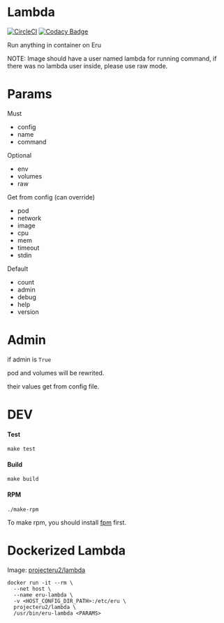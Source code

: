 Lambda
=============
[![CircleCI](https://circleci.com/gh/projecteru2/lambda/tree/master.svg?style=shield)](https://circleci.com/gh/projecteru2/lambda/tree/master)
[![Codacy Badge](https://api.codacy.com/project/badge/Grade/a91da2853c4c4dc3b155f3397778f47e)](https://www.codacy.com/app/CMGS/lambda?utm_source=github.com&amp;utm_medium=referral&amp;utm_content=projecteru2/lambda&amp;utm_campaign=Badge_Grade)

Run anything in container on Eru

NOTE: Image should have a user named lambda for running command, if there was no lambda user inside, please use raw mode.

Params
======

Must

* config
* name
* command

Optional

* env
* volumes
* raw

Get from config (can override)

* pod
* network
* image
* cpu
* mem
* timeout
* stdin

Default

* count
* admin
* debug
* help
* version

Admin
======

if admin is `True`

pod and volumes will be rewrited.

their values get from config file.

DEV
======

#### Test

```make test```

#### Build

```make build```

#### RPM

```./make-rpm```

To make rpm, you should install [fpm](https://github.com/jordansissel/fpm) first.

Dockerized Lambda
================

Image: [projecteru2/lambda](https://hub.docker.com/r/projecteru2/lambda/)

```shell
docker run -it --rm \
  --net host \
  --name eru-lambda \
  -v <HOST_CONFIG_DIR_PATH>:/etc/eru \
  projecteru2/lambda \
  /usr/bin/eru-lambda <PARAMS>
```
